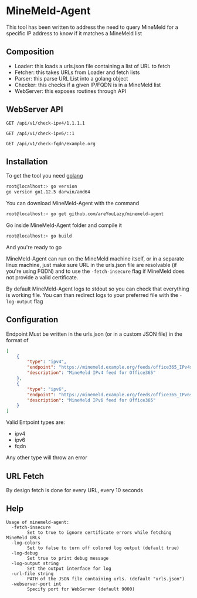 # MineMeld-Agent

This tool has been written to address the need to query MineMeld for a specific IP address to know if it matches a MineMeld list

## Composition

- Loader: this loads a urls.json file containing a list of URL to fetch
- Fetcher: this takes URLs from Loader and fetch lists
- Parser: this parse URL List into a golang object
- Checker: this checks if a given IP/FQDN is in a MineMeld list
- WebServer: this exposes routines through API

## WebServer API

```text
GET /api/v1/check-ipv4/1.1.1.1

GET /api/v1/check-ipv6/::1

GET /api/v1/check-fqdn/example.org
```

## Installation

To get the tool you need [golang](https://golang.org/)

```bash
root@localhost:> go version
go version go1.12.5 darwin/amd64
```

You can download MineMeld-Agent with the command

```bash
root@localhost:> go get github.com/areYouLazy/minemeld-agent
```

Go inside MineMeld-Agent folder and compile it

```bash
root@localhost:> go build
````

And you\'re ready to go

MineMeld-Agent can run on the MineMeld machine itself, or in a separate linux machine, just make sure URL in the urls.json file are resolvable (if you're using FQDN) and to use the `-fetch-insecure` flag if MineMeld does not provide a valid certificate.

By default MineMeld-Agent logs to stdout so you can check that everything is working file.
You can than redirect logs to your preferred file with the `-log-output` flag

## Configuration

Endpoint Must be written in the urls.json (or in a custom JSON file) in the format of

```json
[
    {
        "type": "ipv4",
        "endpoint": "https://minemeld.example.org/feeds/office365_IPv4s",
        "description": "MineMeld IPv4 feed for Office365"
    },
    {
        "type": "ipv6",
        "endpoint": "https://minemeld.example.org/feeds/office365_IPv6s",
        "description": "MineMeld IPv6 feed for Office365"
    }
]
```

Valid Entpoint types are:

- ipv4
- ipv6
- fqdn

Any other type will throw an error

## URL Fetch

By design fetch is done for every URL, every 10 seconds

## Help

```text
Usage of minemeld-agent:
  -fetch-insecure
        Set to true to ignore certificate errors while fetching MineMeld URLs
  -log-colors
        Set to false to turn off colored log output (default true)
  -log-debug
        Set true to print debug message
  -log-output string
        Set the output interface for log
  -url-file string
        PATH of the JSON file containing urls. (default "urls.json")
  -webserver-port int
        Specify port for WebServer (default 9000)
```
